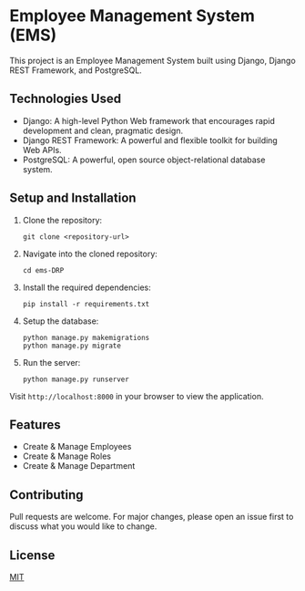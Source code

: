 # Employee Management System (EMS)

This project is an Employee Management System built using Django, Django REST Framework, and PostgreSQL.

## Technologies Used

- Django: A high-level Python Web framework that encourages rapid development and clean, pragmatic design.
- Django REST Framework: A powerful and flexible toolkit for building Web APIs.
- PostgreSQL: A powerful, open source object-relational database system.

## Setup and Installation

1. Clone the repository:
    ```
    git clone <repository-url>
    ```
2. Navigate into the cloned repository:
    ```
    cd ems-DRP
    ```
3. Install the required dependencies:
    ```
    pip install -r requirements.txt
    ```
4. Setup the database:
    ```
    python manage.py makemigrations
    python manage.py migrate
    ```
5. Run the server:
    ```
    python manage.py runserver
    ```
Visit `http://localhost:8000` in your browser to view the application.

## Features

- Create & Manage Employees
- Create & Manage Roles
- Create & Manage Department

## Contributing

Pull requests are welcome. For major changes, please open an issue first to discuss what you would like to change.

## License

[MIT](https://choosealicense.com/licenses/mit/)